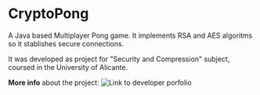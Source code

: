 # CryptoPong
A Java based Multiplayer Pong game. It implements RSA and AES algoritms so it stablishes secure connections.

It was developed as project for "Security and Compression" subject, coursed in the University of Alicante.

**More info** about the project: ![Link to developer porfolio](https://nsabater.com/cryptopong-a-java-online-multiplayer-pong-game)

